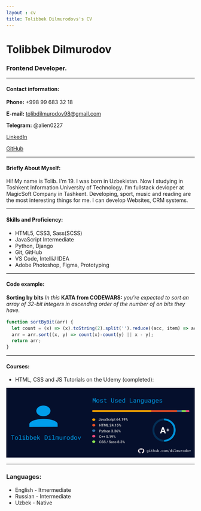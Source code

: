 ```yaml
---
layout : cv
title: Tolibbek Dilmurodovs's CV
---
```

# Tolibbek Dilmurodov
### Frontend Developer.
****
#### Contact information:

__Phone:__ +998 99 683 32 18

__E-mail:__ tolibdilmurodov98@gmail.com

__Telegram:__ @alien0227

[LinkedIn](https://www.linkedin.com/in/tolib-dilmurodov-91a0a0204/)

[GitHub](https://github.com/dilmurodov)

***
#### Briefly About Myself:
Hi! My name is Tolib. I'm 19. I was born in Uzbekistan. Now I studying in Toshkent Information University of Technology. I'm fullstack devloper at MagicSoft Company in Tashkent. Developing, sport, music and reading are the most interesting things for me. I can develop Websites, CRM systems.

***
#### Skills and Proficiency:
* HTML5, CSS3, Sass(SCSS)
* JavaScript Intermediate
* Python, Django
* Git, GitHub
* VS Code, IntelliJ IDEA
* Adobe Photoshop, Figma, Prototyping

***
#### Code example:
**Sorting by bits** *In this* **KATA from CODEWARS:** *you're expected to sort an array of 32-bit integers in ascending order of the number of on bits they have.*
```javascript
function sortByBit(arr) {
  let count = (x) => (x).toString(2).split('').reduce((acc, item) => acc + +item, 0);
  arr = arr.sort((x, y) => count(x)-count(y) || x - y);
  return arr;
}
```
***
#### Courses:

* HTML, CSS and JS Tutorials on the Udemy (completed):

![Alt-текст](./img.png "Подпись")

***
### Languages:

* English - Itmermediate
* Russian - Intermediate
* Uzbek - Native
